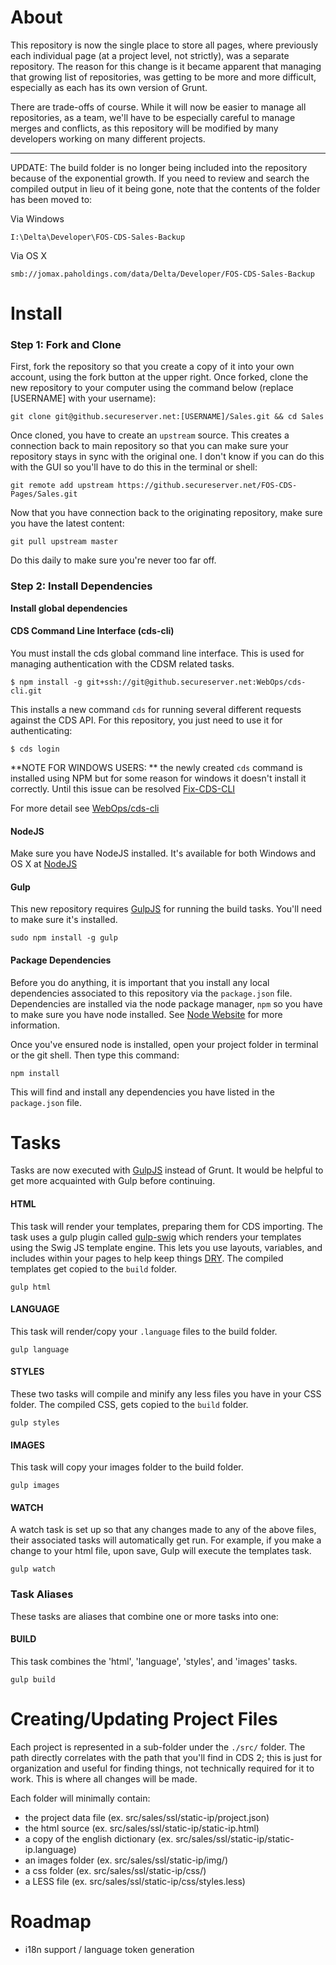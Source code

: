 About
=====

This repository is now the single place to store all pages, where previously each individual page (at a project level,
not strictly), was a separate repository. The reason for this change is it became apparent that managing that growing
list of repositories, was getting to be more and more difficult, especially as each has its own version of Grunt.

There are trade-offs of course. While it will now be easier to manage all repositories, as a team, we'll have to be especially careful to manage merges and conflicts, as this repository will be modified by many developers working on many different projects.

---

UPDATE: The build folder is no longer being included into the repository because of the exponential growth. If you need to review and search the compiled output in lieu of it being gone, note that the contents of the folder has been moved to:

Via Windows

```
I:\Delta\Developer\FOS-CDS-Sales-Backup
```

Via OS X

```
smb://jomax.paholdings.com/data/Delta/Developer/FOS-CDS-Sales-Backup
```

Install
=====

### Step 1: Fork and Clone

First, fork the repository so that you create a copy of it into your own account, using the fork button at the upper right.
Once forked, clone the new repository to your computer using the command below (replace [USERNAME] with your username):

```
git clone git@github.secureserver.net:[USERNAME]/Sales.git && cd Sales
```

Once cloned, you have to create an ```upstream``` source. This creates a connection back to main repository so that you
can make sure your repository stays in sync with the original one. I don't know if you can do this with the GUI so you'll have to
do this in the terminal or shell:

```
git remote add upstream https://github.secureserver.net/FOS-CDS-Pages/Sales.git
```

Now that you have connection back to the originating repository, make sure you have the latest content:

```
git pull upstream master
```

Do this daily to make sure you're never too far off.

### Step 2: Install Dependencies

**Install global dependencies**

#### CDS Command Line Interface (cds-cli)

You must install the cds global command line interface. This is used for managing authentication with the CDSM related tasks.

```
$ npm install -g git+ssh://git@github.secureserver.net:WebOps/cds-cli.git
```

This installs a new command ```cds``` for running several different requests against the CDS API. For this repository, you just need to use it for authenticating:

```
$ cds login
```


**NOTE FOR WINDOWS USERS: ** the newly created ```cds``` command is installed using NPM but for some reason for windows it doesn't install it correctly.
Until this issue can be resolved [Fix-CDS-CLI](https://github.secureserver.net/FOS-CDS-Pages/Sales/wiki/Fix-CDS-CLI)

For more detail see [WebOps/cds-cli](https://github.secureserver.net/WebOps/cds-cli)

#### NodeJS

Make sure you have NodeJS installed. It's available for both Windows and OS X at [NodeJS](http://www.nodejs.org)

#### Gulp

This new repository requires [GulpJS](http://www.gulpjs.com) for running the build tasks. You'll need to make sure it's installed.

```
sudo npm install -g gulp
```

#### Package Dependencies

Before you do anything, it is important that you install any local dependencies associated to this repository via the ```package.json``` file.
Dependencies are installed via the node package manager, ```npm``` so you have to make sure you have node installed.
See [Node Website](http://www.nodejs.org/) for more information.

Once you've ensured node is installed, open your project folder in terminal or the git shell. Then type this command:

```
npm install
```

This will find and install any dependencies you have listed in the ```package.json``` file.

Tasks
=====

Tasks are now executed with [GulpJS](http://www.gulpjs.com) instead of Grunt. It would be helpful to get more
acquainted with Gulp before continuing.

#### HTML
This task will render your templates, preparing them for CDS importing. The task uses a gulp plugin called
[gulp-swig](https://www.npmjs.org/package/gulp-swig) which renders your templates using the Swig JS template engine. This
lets you use layouts, variables, and includes within your pages to help keep things
[DRY](http://en.wikipedia.org/wiki/Don't_repeat_yourself). The compiled templates get copied to the ```build``` folder.
```
gulp html
```

#### LANGUAGE

This task will render/copy your ```.language``` files to the build folder.
```
gulp language
```

#### STYLES

These two tasks will compile and minify any less files you have in your CSS folder. The compiled CSS, gets copied
to the ```build``` folder.

```
gulp styles
```

#### IMAGES

This task will copy your images folder to the build folder.

```
gulp images
```

#### WATCH

A watch task is set up so that any changes made to any of the above files, their associated tasks will automatically get run.
For example, if you make a change to your html file, upon save, Gulp will execute the templates task.

```
gulp watch
```

### Task Aliases

These tasks are aliases that combine one or more tasks into one:

#### BUILD

This task combines the 'html', 'language', 'styles', and 'images' tasks.

```
gulp build
```

Creating/Updating Project Files
=====

Each project is represented in a sub-folder under the ```./src/``` folder. The path directly correlates with the path that you'll find in CDS 2; this is just for
organization and useful for finding things, not technically required for it to work. This is where all changes will be made.

Each folder will minimally contain:

 * the project data file (ex. src/sales/ssl/static-ip/project.json)
 * the html source (ex. src/sales/ssl/static-ip/static-ip.html)
 * a copy of the english dictionary (ex. src/sales/ssl/static-ip/static-ip.language)
 * an images folder (ex. src/sales/ssl/static-ip/img/)
 * a css folder (ex. src/sales/ssl/static-ip/css/)
 * a LESS file (ex. src/sales/ssl/static-ip/css/styles.less)

Roadmap
=====

 * i18n support / language token generation
